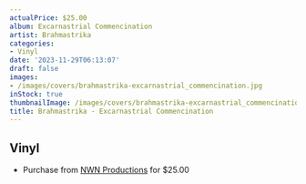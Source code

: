 ```yaml
---
actualPrice: $25.00
album: Excarnastrial Commencination
artist: Brahmastrika
categories:
- Vinyl
date: '2023-11-29T06:13:07'
draft: false
images:
- /images/covers/brahmastrika-excarnastrial_commencination.jpg
inStock: true
thumbnailImage: /images/covers/brahmastrika-excarnastrial_commencination-thumb.jpg
title: Brahmastrika - Excarnastrial Commencination
---
```


## Vinyl
* Purchase from [NWN Productions](http://shop.nwnprod.com/index.php?route=product/product&path=75&product_id=20152&sort=pd.name&order=ASC) for $25.00
